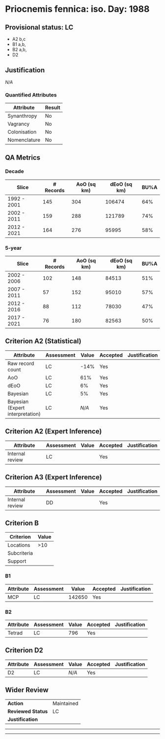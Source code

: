 # Priocnemis fennica: iso. Day: 1988
## Provisional status: LC
- A2 b,c
- B1 a,b, 
- B2 a,b, 
- D2

## Justification
*N/A*
### Quantified Attributes
|Attribute|Result|
|---|---|
|Synanthropy|No|
|Vagrancy|No|
|Colonisation|No|
|Nomenclature|No|
## QA Metrics
### Decade
| Slice | # Records | AoO (sq km) | dEoO (sq km) |BU%A |
|---|---|---|---|---|
|1992 - 2001|145|304|106474|64%|
|2002 - 2011|159|288|121789|74%|
|2012 - 2021|164|276|95995|58%|
### 5-year
| Slice | # Records | AoO (sq km) | dEoO (sq km) |BU%A |
|---|---|---|---|---|
|2002 - 2006|102|148|84513|51%|
|2007 - 2011|57|152|95010|57%|
|2012 - 2016|88|112|78030|47%|
|2017 - 2021|76|180|82563|50%|
## Criterion A2 (Statistical)
|Attribute|Assessment|Value|Accepted|Justification
|---|---|---|---|---|
|Raw record count|LC|-14%|Yes||
|AoO|LC|61%|Yes||
|dEoO|LC|6%|Yes||
|Bayesian|LC|5%|Yes||
|Bayesian (Expert interpretation)|LC|*N/A*|Yes||
## Criterion A2 (Expert Inference)
|Attribute|Assessment|Value|Accepted|Justification
|---|---|---|---|---|
|Internal review|LC||Yes||
## Criterion A3 (Expert Inference)
|Attribute|Assessment|Value|Accepted|Justification
|---|---|---|---|---|
|Internal review|DD||Yes||
## Criterion B
|Criterion| Value|
|---|---|
|Locations|>10|
|Subcriteria||
|Support||
### B1
|Attribute|Assessment|Value|Accepted|Justification
|---|---|---|---|---|
|MCP|LC|142650|Yes||
### B2
|Attribute|Assessment|Value|Accepted|Justification
|---|---|---|---|---|
|Tetrad|LC|796|Yes||
## Criterion D2
|Attribute|Assessment|Value|Accepted|Justification
|---|---|---|---|---|
|D2|LC|*N/A*|Yes||
## Wider Review
|  |  |
|---|---|
|**Action**|Maintained|
|**Reviewed Status**|LC|
|**Justification**||
---
 ---
 <br><br>
 
